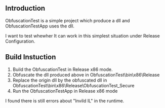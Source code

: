 ## Introduction

ObfuscationTest is a simple project which produce a dll and ObfuscationTestApp uses the dll.

I want to test whewher It can work in this simplest situation under Release Configuration. 



## Build Instuction

1. Build the ObfuscationTest in Release x86 mode.
2. Obfuscate the dll produced above in ObfuscationTest\bin\x86\Release
3. Replace the origin dll by the obfuscated dll in ObfuscationTest\bin\x86\Release\ObfuscationTest_Secure
4. Run the ObfuscationTestApp in Release x86 mode



I found there is still errors about "Invild IL" in the runtime. 